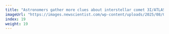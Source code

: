 ```yaml
---
title: "Astronomers gather more clues about interstellar comet 3I/ATLAS"
imageUrl: "https://images.newscientist.com/wp-content/uploads/2025/08/07163858/SEI_261425663.jpg?width=788"
index: 19
weight: 19
---
```

